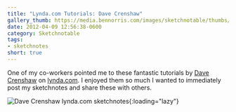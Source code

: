 ```yaml
---
title: "Lynda.com Tutorials: Dave Crenshaw"
gallery_thumb: https://media.bennorris.com/images/sketchnotable/thumbs/lynda-2012-crenshaw.jpg
date: 2012-04-09 12:56:38-0600
category: Sketchnotable
tags:
- sketchnotes
short: true
---
```


One of my co-workers pointed me to these fantastic tutorials by <a href="http://www.davecrenshaw.com/" target="_blank">Dave Crenshaw</a> on <a href="http://www.lynda.com/Business-Business-Skills-tutorials/Invaluable-Making-Yourself-Irreplaceable/88536-2.html" target="_blank">lynda.com</a>. I enjoyed them so much I wanted to immediately post my sketchnotes and share these with others.

![Dave Crenshaw lynda.com sketchnotes](https://media.bennorris.com/images/sketchnotable/general/lynda-2012-crenshaw.jpg){:loading="lazy"}
